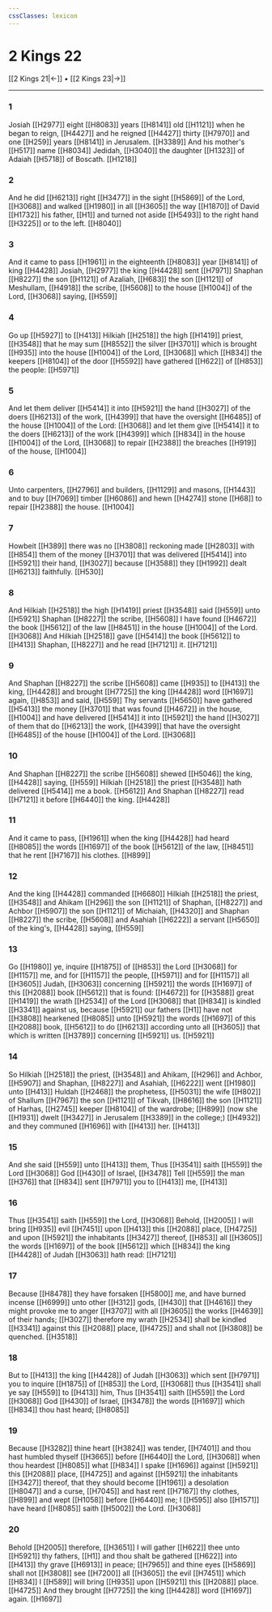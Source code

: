 ```yaml
---
cssClasses: lexicon
---
```

# 2 Kings 22

[[2 Kings 21|←]] • [[2 Kings 23|→]]

---

### 1
Josiah [[H2977]] eight [[H8083]] years [[H8141]] old [[H1121]] when he began to reign, [[H4427]] and he reigned [[H4427]] thirty [[H7970]] and one [[H259]] years [[H8141]] in Jerusalem. [[H3389]] And his mother's [[H517]] name [[H8034]] Jedidah, [[H3040]] the daughter [[H1323]] of Adaiah [[H5718]] of Boscath. [[H1218]]

### 2
And he did [[H6213]] right [[H3477]] in the sight [[H5869]] of the Lord, [[H3068]] and walked [[H1980]] in all [[H3605]] the way [[H1870]] of David [[H1732]] his father, [[H1]] and turned not aside [[H5493]] to the right hand [[H3225]] or to the left. [[H8040]]

### 3
And it came to pass [[H1961]] in the eighteenth [[H8083]] year [[H8141]] of king [[H4428]] Josiah, [[H2977]] the king [[H4428]] sent [[H7971]] Shaphan [[H8227]] the son [[H1121]] of Azaliah, [[H683]] the son [[H1121]] of Meshullam, [[H4918]] the scribe, [[H5608]] to the house [[H1004]] of the Lord, [[H3068]] saying, [[H559]]

### 4
Go up [[H5927]] to [[H413]] Hilkiah [[H2518]] the high [[H1419]] priest, [[H3548]] that he may sum [[H8552]] the silver [[H3701]] which is brought [[H935]] into the house [[H1004]] of the Lord, [[H3068]] which [[H834]] the keepers [[H8104]] of the door [[H5592]] have gathered [[H622]] of [[H853]] the people: [[H5971]]

### 5
And let them deliver [[H5414]] it into [[H5921]] the hand [[H3027]] of the doers [[H6213]] of the work, [[H4399]] that have the oversight [[H6485]] of the house [[H1004]] of the Lord: [[H3068]] and let them give [[H5414]] it to the doers [[H6213]] of the work [[H4399]] which [[H834]] in the house [[H1004]] of the Lord, [[H3068]] to repair [[H2388]] the breaches [[H919]] of the house, [[H1004]]

### 6
Unto carpenters, [[H2796]] and builders, [[H1129]] and masons, [[H1443]] and to buy [[H7069]] timber [[H6086]] and hewn [[H4274]] stone [[H68]] to repair [[H2388]] the house. [[H1004]]

### 7
Howbeit [[H389]] there was no [[H3808]] reckoning made [[H2803]] with [[H854]] them of the money [[H3701]] that was delivered [[H5414]] into [[H5921]] their hand, [[H3027]] because [[H3588]] they [[H1992]] dealt [[H6213]] faithfully. [[H530]]

### 8
And Hilkiah [[H2518]] the high [[H1419]] priest [[H3548]] said [[H559]] unto [[H5921]] Shaphan [[H8227]] the scribe, [[H5608]] I have found [[H4672]] the book [[H5612]] of the law [[H8451]] in the house [[H1004]] of the Lord. [[H3068]] And Hilkiah [[H2518]] gave [[H5414]] the book [[H5612]] to [[H413]] Shaphan, [[H8227]] and he read [[H7121]] it. [[H7121]]

### 9
And Shaphan [[H8227]] the scribe [[H5608]] came [[H935]] to [[H413]] the king, [[H4428]] and brought [[H7725]] the king [[H4428]] word [[H1697]]  again, [[H853]] and said, [[H559]] Thy servants [[H5650]] have gathered [[H5413]] the money [[H3701]] that was found [[H4672]] in the house, [[H1004]] and have delivered [[H5414]] it into [[H5921]] the hand [[H3027]] of them that do [[H6213]] the work, [[H4399]] that have the oversight [[H6485]] of the house [[H1004]] of the Lord. [[H3068]]

### 10
And Shaphan [[H8227]] the scribe [[H5608]] shewed [[H5046]] the king, [[H4428]] saying, [[H559]] Hilkiah [[H2518]] the priest [[H3548]] hath delivered [[H5414]] me a book. [[H5612]] And Shaphan [[H8227]] read [[H7121]] it before [[H6440]] the king. [[H4428]]

### 11
And it came to pass, [[H1961]] when the king [[H4428]] had heard [[H8085]] the words [[H1697]] of the book [[H5612]] of the law, [[H8451]] that he rent [[H7167]] his clothes. [[H899]]

### 12
And the king [[H4428]] commanded [[H6680]] Hilkiah [[H2518]] the priest, [[H3548]] and Ahikam [[H296]] the son [[H1121]] of Shaphan, [[H8227]] and Achbor [[H5907]] the son [[H1121]] of Michaiah, [[H4320]] and Shaphan [[H8227]] the scribe, [[H5608]] and Asahiah [[H6222]] a servant [[H5650]] of the king's, [[H4428]] saying, [[H559]]

### 13
Go [[H1980]] ye, inquire [[H1875]]  of [[H853]] the Lord [[H3068]] for [[H1157]] me, and for [[H1157]] the people, [[H5971]] and for [[H1157]] all [[H3605]] Judah, [[H3063]] concerning [[H5921]] the words [[H1697]] of this [[H2088]] book [[H5612]] that is found: [[H4672]] for [[H3588]] great [[H1419]] the wrath [[H2534]] of the Lord [[H3068]] that [[H834]] is kindled [[H3341]] against us, because [[H5921]] our fathers [[H1]] have not [[H3808]] hearkened [[H8085]] unto [[H5921]] the words [[H1697]] of this [[H2088]] book, [[H5612]] to do [[H6213]] according unto all [[H3605]] that which is written [[H3789]] concerning [[H5921]] us. [[H5921]]

### 14
So Hilkiah [[H2518]] the priest, [[H3548]] and Ahikam, [[H296]] and Achbor, [[H5907]] and Shaphan, [[H8227]] and Asahiah, [[H6222]] went [[H1980]] unto [[H413]] Huldah [[H2468]] the prophetess, [[H5031]] the wife [[H802]] of Shallum [[H7967]] the son [[H1121]] of Tikvah, [[H8616]] the son [[H1121]] of Harhas, [[H2745]] keeper [[H8104]] of the wardrobe; [[H899]] (now she [[H1931]] dwelt [[H3427]] in Jerusalem [[H3389]] in the college;) [[H4932]] and they communed [[H1696]] with [[H413]] her. [[H413]]

### 15
And she said [[H559]] unto [[H413]] them, Thus [[H3541]] saith [[H559]] the Lord [[H3068]] God [[H430]] of Israel, [[H3478]] Tell [[H559]] the man [[H376]] that [[H834]] sent [[H7971]] you to [[H413]] me, [[H413]]

### 16
Thus [[H3541]] saith [[H559]] the Lord, [[H3068]] Behold, [[H2005]] I will bring [[H935]] evil [[H7451]] upon [[H413]] this [[H2088]] place, [[H4725]] and upon [[H5921]] the inhabitants [[H3427]]  thereof, [[H853]] all [[H3605]] the words [[H1697]] of the book [[H5612]] which [[H834]] the king [[H4428]] of Judah [[H3063]] hath read: [[H7121]]

### 17
Because [[H8478]] they have forsaken [[H5800]] me, and have burned incense [[H6999]] unto other [[H312]] gods, [[H430]] that [[H4616]] they might provoke me to anger [[H3707]] with all [[H3605]] the works [[H4639]] of their hands; [[H3027]] therefore my wrath [[H2534]] shall be kindled [[H3341]] against this [[H2088]] place, [[H4725]] and shall not [[H3808]] be quenched. [[H3518]]

### 18
But to [[H413]] the king [[H4428]] of Judah [[H3063]] which sent [[H7971]] you to inquire [[H1875]]  of [[H853]] the Lord, [[H3068]] thus [[H3541]] shall ye say [[H559]] to [[H413]] him, Thus [[H3541]] saith [[H559]] the Lord [[H3068]] God [[H430]] of Israel, [[H3478]] the words [[H1697]] which [[H834]] thou hast heard; [[H8085]]

### 19
Because [[H3282]] thine heart [[H3824]] was tender, [[H7401]] and thou hast humbled thyself [[H3665]] before [[H6440]] the Lord, [[H3068]] when thou heardest [[H8085]] what [[H834]] I spake [[H1696]] against [[H5921]] this [[H2088]] place, [[H4725]] and against [[H5921]] the inhabitants [[H3427]] thereof, that they should become [[H1961]] a desolation [[H8047]] and a curse, [[H7045]] and hast rent [[H7167]] thy clothes, [[H899]] and wept [[H1058]] before [[H6440]] me; I [[H595]] also [[H1571]] have heard [[H8085]] saith [[H5002]] the Lord. [[H3068]]

### 20
Behold [[H2005]] therefore, [[H3651]] I will gather [[H622]] thee unto [[H5921]] thy fathers, [[H1]] and thou shalt be gathered [[H622]] into [[H413]] thy grave [[H6913]] in peace; [[H7965]] and thine eyes [[H5869]] shall not [[H3808]] see [[H7200]] all [[H3605]] the evil [[H7451]] which [[H834]] I [[H589]] will bring [[H935]] upon [[H5921]] this [[H2088]] place. [[H4725]] And they brought [[H7725]] the king [[H4428]] word [[H1697]] again. [[H1697]]